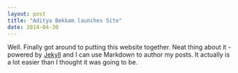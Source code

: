 ```yaml
---
layout: post
title: "Aditya Bekkam launches Site"
date: 2014-04-30
---
```


Well. Finally got around to putting this website together. Neat thing about it - powered by [Jekyll](http://jekyllrb.com) and I can use Markdown to author my posts. It actually is a lot easier than I thought it was going to be.
